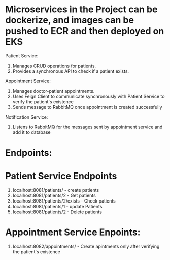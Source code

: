 Microservices in the Project can be dockerize, and images can be pushed to ECR and then deployed on EKS
=======================================================================================================
Patient Service:
1) Manages CRUD operations for patients. 
2) Provides a synchronous API to check if a patient exists.

Appointment Service: 
1) Manages doctor-patient appointments. 
2) Uses Feign Client to communicate synchronously with Patient Service to verify the patient's existence
3) Sends message to RabbitMQ once appointment is created successfully

Notification Service: 
1) Listens to RabbitMQ for the messages sent by appointment service and add it to database

Endpoints:
=================================================================
Patient Service Endpoints
=======================================================
1) localhost:8081/patients/ - create patients
2) localhost:8081/patients/2 - Get patients
3) localhost:8081/patients/2/exists - Check patients 
4) localhost:8081/patients/1 - update Patients
5) localhost:8081/patients/2 - Delete patients

Appointment Service Enpoints:
==============================================================
1) localhost:8082/appointments/ - Create apintments only after verifying the patient's existence
